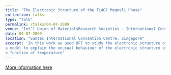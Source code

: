 ```yaml
---
title: "The Electronic Structure of the Ti4O7 Magneli Phase"
collection: talks
type: "Talk"
permalink: /talks/04-07-2009
venue: "Int’l Union of MaterialsResearch Societies - International Conference in Asia 2009"
date: 04-07-2009
location: "Suntec International Convention Centre, Singapore"
excerpt: 'In this work we used DFT to study the electronic structure of the Ti4O7 Magneli phase. We proposed
a model to explain the unusual behaviour of the electronic structure of this this phase as
a function of temperature'
---
```


[More information here](http://mrs.org.sg/icmat2009/)
